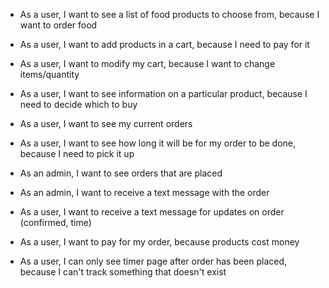- As a user, I want to see a list of food products to choose from, because I want to order food

- As a user, I want to add products in a cart, because I need to pay for it

- As a user, I want to modify my cart, because I want to change items/quantity

- As a user, I want to see information on a particular product, because I need to decide which to buy

- As a user, I want to see my current orders

- As a user, I want to see how long it will be for my order to be done, because I need to pick it up

- As an admin, I want to see orders that are placed

- As an admin, I want to receive a text message with the order

- As a user, I want to receive a text message for updates on order (confirmed, time)

- As a user, I want to pay for my order, because products cost money

- As a user, I can only see timer page after order has been placed, because I can't track something that doesn't exist
